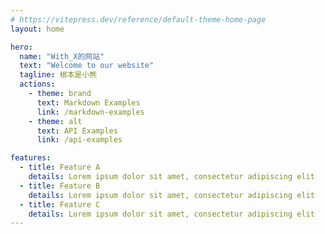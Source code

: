 ```yaml
---
# https://vitepress.dev/reference/default-theme-home-page
layout: home

hero:
  name: "With_X的网站"
  text: "Welcome to our website"
  tagline: 根本是小熊
  actions:
    - theme: brand
      text: Markdown Examples
      link: /markdown-examples
    - theme: alt
      text: API Examples
      link: /api-examples

features:
  - title: Feature A
    details: Lorem ipsum dolor sit amet, consectetur adipiscing elit
  - title: Feature B
    details: Lorem ipsum dolor sit amet, consectetur adipiscing elit
  - title: Feature C
    details: Lorem ipsum dolor sit amet, consectetur adipiscing elit
---
```

